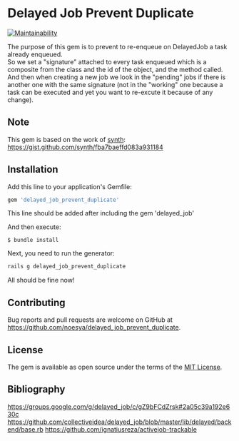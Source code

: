# Delayed Job Prevent Duplicate

[![Maintainability](https://api.codeclimate.com/v1/badges/a7d6801105cc0df16e37/maintainability)](https://codeclimate.com/github/noesya/delayed_job_prevent_duplicate/maintainability)

The purpose of this gem is to prevent to re-enqueue on DelayedJob a task already enqueued.  
So we set a "signature" attached to every task enqueued which is a composite from the class and the id of the object, and the method called.  
And then when creating a new job we look in the "pending" jobs if there is another one with the same signature (not in the "working" one because a task can be executed and yet you want to re-excute it because of any change). 

## Note

This gem is based on the work of [synth](https://github.com/synth): https://gist.github.com/synth/fba7baeffd083a931184

## Installation

Add this line to your application's Gemfile:

```ruby
gem 'delayed_job_prevent_duplicate'
```

This line should be added after including the gem 'delayed_job'

And then execute:

    $ bundle install

Next, you need to run the generator: 

```ruby
rails g delayed_job_prevent_duplicate
```
  
All should be fine now!  


## Contributing

Bug reports and pull requests are welcome on GitHub at https://github.com/noesya/delayed_job_prevent_duplicate.

## License

The gem is available as open source under the terms of the [MIT License](https://opensource.org/licenses/MIT).

## Bibliography

https://groups.google.com/g/delayed_job/c/gZ9bFCdZrsk#2a05c39a192e630c
https://github.com/collectiveidea/delayed_job/blob/master/lib/delayed/backend/base.rb
https://github.com/ignatiusreza/activejob-trackable
